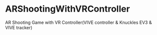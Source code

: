 # ARShootingWithVRController
AR Shooting Game with VR Controller(VIVE controller &amp; Knuckles EV3 &amp; VIVE tracker)

